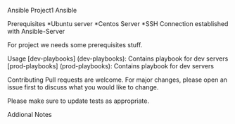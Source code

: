 Ansible Project1
Ansible

Prerequisites
*Ubuntu server *Centos Server *SSH Connection established with Ansible-Server

For project we needs some prerequisites stuff.

Usage
[dev-playbooks] (dev-playbooks): Contains playbook for dev servers [prod-playbooks] (prod-playbooks): Contains playbook for dev servers

Contributing
Pull requests are welcome. For major changes, please open an issue first to discuss what you would like to change.

Please make sure to update tests as appropriate.

Addional Notes